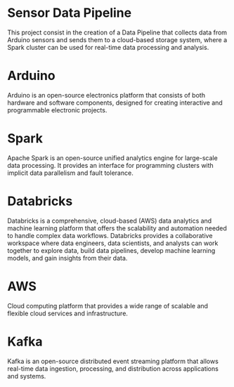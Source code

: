 # Sensor Data Pipeline
This project consist in the creation of a Data Pipeline that collects data from Arduino sensors and sends them to a cloud-based storage system, where a Spark cluster can be used for real-time data processing and analysis.

# Arduino
Arduino is an open-source electronics platform that consists of both hardware and software components, designed for creating interactive and programmable electronic projects.

# Spark
Apache Spark is an open-source unified analytics engine for large-scale data processing. It provides an interface for programming clusters with implicit data parallelism and fault tolerance.

# Databricks
Databricks is a comprehensive, cloud-based (AWS) data analytics and machine learning platform that offers the scalability and automation needed to handle complex data workflows.
Databricks provides a collaborative workspace where data engineers, data scientists, and analysts can work together to explore data, build data pipelines, develop machine learning models, and gain insights from their data.

# AWS
Cloud computing platform that provides a wide range of scalable and flexible cloud services and infrastructure.

# Kafka
Kafka is an open-source distributed event streaming platform that allows real-time data ingestion, processing, and distribution across applications and systems.
